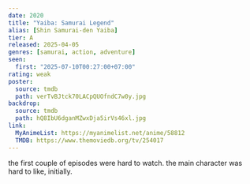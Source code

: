 ```yaml
---
date: 2020
title: "Yaiba: Samurai Legend"
alias: [Shin Samurai-den Yaiba]
tier: A
released: 2025-04-05
genres: [samurai, action, adventure]
seen:
  first: "2025-07-10T00:27:00+07:00"
rating: weak
poster:
  source: tmdb
  path: verTvBJtck70LACpQUOfndC7w0y.jpg
backdrop:
  source: tmdb
  path: hQ8IbU6dganMZwxDja5irVs46xl.jpg
link:
  MyAnimeList: https://myanimelist.net/anime/58812
  TMDB: https://www.themoviedb.org/tv/254017
---
```


the first couple of episodes were hard to watch. the main character was hard to like, initially.
